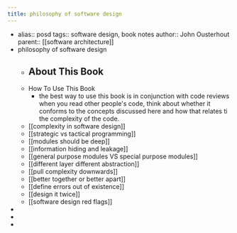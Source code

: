 ```yaml
---
title: philosophy of software design
---
```


- alias:: posd
  tags:: software design, book notes
  author:: John Ousterhout
  parent:: [[software architecture]]
- philosophy of software design
	- About This Book
		-
	- How To Use This Book
		- the best way to use this book is in conjunction with code reviews when you read other people's code, think about  whether it conforms to the concepts discussed here and how that relates ti the complexity of the code.
	- [[complexity in software design]]
	- [[strategic vs tactical programming]]
	- [[modules should be deep]]
	- [[information hiding and leakage]]
	- [[general purpose modules VS special purpose modules]]
	- [[different layer different abstraction]]
	- [[pull complexity downwards]]
	- [[better together or better apart]]
	- [[define errors out of existence]]
	- [[design it twice]]
	- [[software design red flags]]
-
-
-
